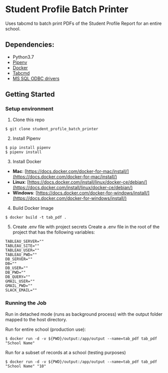 # Student Profile Batch Printer

Uses tabcmd to batch print PDFs of the Student Profile Report for an entire school.

## Dependencies:

* Python3.7
* [Pipenv](https://pipenv.readthedocs.io/en/latest/)
* [Docker](https://www.docker.com/)
* [Tabcmd](https://onlinehelp.tableau.com/current/server/en-us/tabcmd.htm)
* [MS SQL ODBC drivers](https://docs.microsoft.com/en-us/sql/connect/odbc/download-odbc-driver-for-sql-server?view=sql-server-2017)

## Getting Started

### Setup environment

1. Clone this repo

```
$ git clone student_profile_batch_printer
```

2. Install Pipenv

```
$ pip install pipenv
$ pipenv install
```

3. Install Docker

* **Mac**: [https://docs.docker.com/docker-for-mac/install/](https://docs.docker.com/docker-for-mac/install/)
* **Linux**: [https://docs.docker.com/install/linux/docker-ce/debian/](https://docs.docker.com/install/linux/docker-ce/debian/)
* **Windows**: [https://docs.docker.com/docker-for-windows/install/](https://docs.docker.com/docker-for-windows/install/)

4. Build Docker Image

```
$ docker build -t tab_pdf .
```

5. Create .env file with project secrets
Create a .env file in the root of the project that has the following variables:

```
TABLEAU_SERVER=""
TABLEAU_SITE=""
TABLEAU_USER=""
TABLEAU_PWD=""
DB_SERVER=""
DB=""
DB_USER=""
DB_PWD=""
DB_QUERY=""
GMAIL_USER=""
GMAIL_PWD=""
SLACK_EMAIL=""
```

### Running the Job

Run in detached mode (runs as background process) with the output folder mapped to the host directory.

Run for entire school (production use):

```
$ docker run -d -v ${PWD}/output:/app/output --name=tab_pdf tab_pdf "School Name"
```

Run for a subset of records at a school (testing purposes)

```
$ docker run -d -v ${PWD}/output:/app/output --name=tab_pdf tab_pdf "School Name" "10"
```
